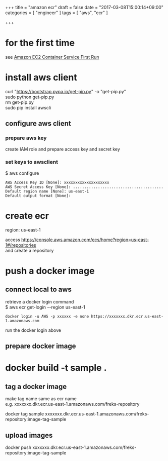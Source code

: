 +++
title = "amazon ecr"
draft = false
date = "2017-03-08T15:00:14+09:00"
categories = [ "engineer" ]
tags = [ "aws", "ecr" ]

+++

# for the first time
see [Amazon EC2 Container Service First Run](https://console.aws.amazon.com/ecs/home?region=us-east-1#/firstRun)

# install aws client

curl "https://bootstrap.pypa.io/get-pip.py" -o "get-pip.py"  
sudo python get-pip.py  
rm get-pip.py  
sudo pip install awscli  

## configure aws client

### prepare aws key

create IAM role and prepare access key and secret key

### set keys to awsclient

$ aws configure

```
AWS Access Key ID [None]: xxxxxxxxxxxxxxxxxxxx
AWS Secret Access Key [None]: ........................................
Default region name [None]: us-east-1
Default output format [None]:
```

# create ecr

region: us-east-1  

access https://console.aws.amazon.com/ecs/home?region=us-east-1#/repositories  
and create a repository  

# push a docker image

## connect local to aws

retrieve a docker login command  
$ aws ecr get-login --region us-east-1  

```
docker login -u AWS -p xxxxxx -e none https://xxxxxxx.dkr.ecr.us-east-1.amazonaws.com
```

run the docker login above  

## prepare docker image

# docker build -t sample .

## tag a docker image

make tag name same as ecr name  
e.g. xxxxxxx.dkr.ecr.us-east-1.amazonaws.com/freks-repository  

docker tag sample xxxxxxx.dkr.ecr.us-east-1.amazonaws.com/freks-repository:image-tag-sample  

## upload images

docker push xxxxxxx.dkr.ecr.us-east-1.amazonaws.com/freks-repository:image-tag-sample  



